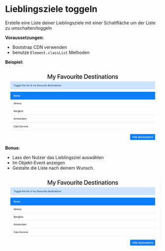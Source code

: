 # Lieblingsziele toggeln 

Erstelle eine Liste deiner Lieblingsziele mit einer Schaltfläche um der Liste zu umschalten/toggeln

**Voraussetzungen:**
- Bootstrap CDN verwenden
- benutze `Element.classList` Methoden

**Beispiel:**

![Bildschirmfoto](toggle.gif)

**Bonus:**

- Lass den Nutzer das Lieblingsziel auswählen
- Im Objekt-Event anzeigen
- Gestalte die Liste nach deinem Wunsch.

![Bildschirmfoto](select.gif)


